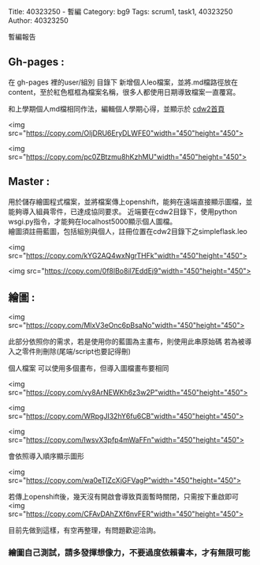 Title: 40323250 - 暫編
Category: bg9
Tags: scrum1, task1, 40323250
Author: 40323250


暫編報告



<h2>Gh-pages : </h2>在 gh-pages 裡的user/組別 目錄下 新增個人leo檔案，並將.md檔路徑放在content，至於紅色框框為檔案名稱，很多人都使用日期導致檔案一直覆寫。

和上學期個人md檔相同作法，編輯個人學期心得，並顯示於
<a href="http://2015fallhw.github.io/cdw2/post/">cdw2首頁</a> 

<img src="https://copy.com/OIjDRU6EryDLWFE0"width="450"height="450">

<img src="https://copy.com/pc0ZBtzmu8hKzhMU"width="450"height="450">



<h2>Master : </h2>
用於儲存繪圖程式檔案，並將檔案傳上openshift，能夠在遠端直接顯示圖檔，並能夠導入組員零件，已達成協同要求。
近端要在cdw2目錄下，使用python wsgi.py指令，才能夠在localhost5000顯示個人圖檔。
<br>
繪圖須註冊藍圖，包括組別與個人，註冊位置在cdw2目錄下之simpleflask.leo

<img src="https://copy.com/kYG2AQ4wxNgrTHFk"width="450"height="450">

<img src="https://copy.com/0f8lBo8il7EddEj9"width="450"height="450">


<h2>繪圖 : </h2>

<img src="https://copy.com/MlxV3eOnc6pBsaNo"width="450"height="450">

此部分依照你的需求，若是使用你的藍圖為主畫布，則使用此串原始碼
若為被導入之零件則刪除(尾端/script也要記得刪)

個人檔案  可以使用多個畫布，但導入圖檔畫布要相同

<img src="https://copy.com/vy8ArNEWKh6z3w2P"width="450"height="450">

<img src="https://copy.com/WRpgJI32hY6fu6CB"width="450"height="450">

<img src="https://copy.com/IwsvX3pfp4mWaFFn"width="450"height="450">


會依照導入順序顯示圖形


<img src="https://copy.com/wa0eTIZcXjGFVagP"width="450"height="450">


若傳上openshift後，幾天沒有開啟會導致頁面暫時關閉，只需按下重啟即可
<br>
<img src="https://copy.com/CFAvDAhZXf6nvFER"width="450"height="450">



目前先做到這樣，有空再整理，有問題歡迎洽詢。


<h3>繪圖自己測試，請多發揮想像力，不要過度依賴書本，才有無限可能</h3>




